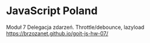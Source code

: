 # JavaScript Poland
Moduł 7 Delegacja zdarzeń. Throttle/debounce, lazyload
https://brzozanet.github.io/goit-js-hw-07/
